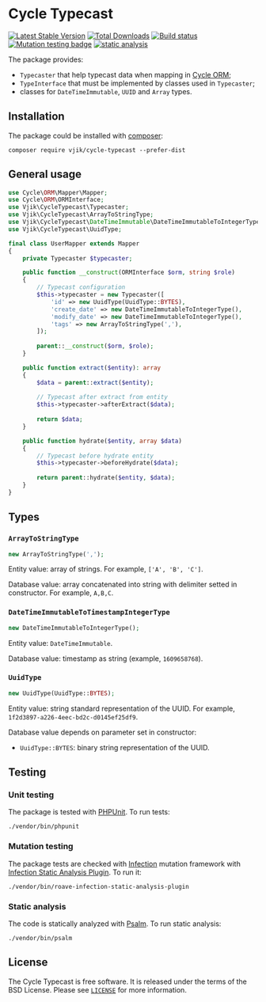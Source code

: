 # Cycle Typecast

[![Latest Stable Version](https://poser.pugx.org/vjik/cycle-typecast/v/stable.png)](https://packagist.org/packages/vjik/cycle-typecast)
[![Total Downloads](https://poser.pugx.org/vjik/cycle-typecast/downloads.png)](https://packagist.org/packages/vjik/cycle-typecast)
[![Build status](https://github.com/vjik/cycle-typecast/workflows/build/badge.svg)](https://github.com/vjik/cycle-typecast/actions?query=workflow%3Abuild)
[![Mutation testing badge](https://img.shields.io/endpoint?style=flat&url=https%3A%2F%2Fbadge-api.stryker-mutator.io%2Fgithub.com%2Fvjik%2Fcycle-typecast%2Fmaster)](https://dashboard.stryker-mutator.io/reports/github.com/vjik/cycle-typecast/master)
[![static analysis](https://github.com/vjik/cycle-typecast/workflows/static%20analysis/badge.svg)](https://github.com/vjik/cycle-typecast/actions?query=workflow%3A%22static+analysis%22)

The package provides:

- `Typecaster` that help typecast data when mapping in [Cycle ORM](https://cycle-orm.dev/);
- `TypeInterface` that must be implemented by classes used in `Typecaster`;
- classes for `DateTimeImmutable`, `UUID` and `Array` types.

## Installation

The package could be installed with [composer](https://getcomposer.org/download/):

```shell
composer require vjik/cycle-typecast --prefer-dist
```

## General usage

```php
use Cycle\ORM\Mapper\Mapper;
use Cycle\ORM\ORMInterface;
use Vjik\CycleTypecast\Typecaster;
use Vjik\CycleTypecast\ArrayToStringType;
use Vjik\CycleTypecast\DateTimeImmutable\DateTimeImmutableToIntegerType;
use Vjik\CycleTypecast\UuidType;

final class UserMapper extends Mapper
{
    private Typecaster $typecaster;

    public function __construct(ORMInterface $orm, string $role)
    {
        // Typecast configuration
        $this->typecaster = new Typecaster([
            'id' => new UuidType(UuidType::BYTES),
            'create_date' => new DateTimeImmutableToIntegerType(),
            'modify_date' => new DateTimeImmutableToIntegerType(),
            'tags' => new ArrayToStringType(','),
        ]);
        
        parent::__construct($orm, $role);
    }

    public function extract($entity): array
    {
        $data = parent::extract($entity);
        
        // Typecast after extract from entity
        $this->typecaster->afterExtract($data);
        
        return $data;
    }

    public function hydrate($entity, array $data)
    {
        // Typecast before hydrate entity
        $this->typecaster->beforeHydrate($data);
        
        return parent::hydrate($entity, $data);
    }
}
```

## Types

### `ArrayToStringType`

```php
new ArrayToStringType(',');
``` 

Entity value: array of strings. For example, `['A', 'B', 'C']`.

Database value: array concatenated into string with delimiter setted in constructor. For example, `A,B,C`.

### `DateTimeImmutableToTimestampIntegerType`

```php
new DateTimeImmutableToIntegerType();
```

Entity value: `DateTimeImmutable`.

Database value: timestamp as string (example, `1609658768`).

### `UuidType`

```php
new UuidType(UuidType::BYTES);
```

Entity value: string standard representation of the UUID. For example, `1f2d3897-a226-4eec-bd2c-d0145ef25df9`.

Database value depends on parameter set in constructor:

- `UuidType::BYTES`: binary string representation of the UUID.

## Testing

### Unit testing

The package is tested with [PHPUnit](https://phpunit.de/). To run tests:

```shell
./vendor/bin/phpunit
```

### Mutation testing

The package tests are checked with [Infection](https://infection.github.io/) mutation framework with
[Infection Static Analysis Plugin](https://github.com/Roave/infection-static-analysis-plugin). To run it:

```shell
./vendor/bin/roave-infection-static-analysis-plugin
```

### Static analysis

The code is statically analyzed with [Psalm](https://psalm.dev/). To run static analysis:

```shell
./vendor/bin/psalm
```

## License

The Cycle Typecast is free software. It is released under the terms of the BSD License.
Please see [`LICENSE`](./LICENSE.md) for more information.
